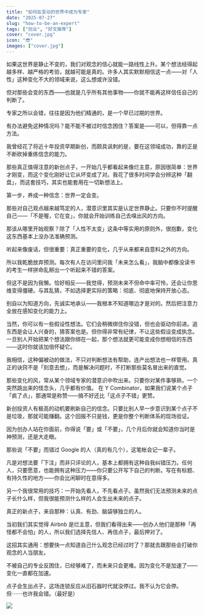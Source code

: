 ```yaml
---
title: "如何在变动的世界中成为专家"
date: "2025-07-27"
slug: "how-to-be-an-expert"
tags: ["创业", "好文推荐"]
cover: "cover.jpg"
icon: "😎"
images: ["cover.jpg"]
---
```

如果这世界是静止不变的，我们对观念的信心就能一路线性上升。某个想法经得起越多样、越严格的考验，就越可能是真的。许多人其实默默相信这一点——对「人性」这种变化不大的领域来说，这么想或许没错。



但对那些会变的东西——也就是几乎所有其他事物——你就不能再这样信任自己的判断了。



专家之所以会错，往往是因为他们精通的，是一个早已过期的世界。



有办法避免这种情况吗？能不能不被过时信念困住？答案是——可以，但得靠一点方法。



我曾经花了将近十年投资早期新创，而颇具讽刺的是，要在这领域成功，靠的正是不断砍掉重练信念的能力。



那些真正值得注意的新创点子，一开始几乎都看起来像烂主意，原因很简单：世界才刚变，而这个变化刚好让它从坏变成了对。我花了很多时间学会分辨这种「翻盘」，而这套技巧，其实也能套用在一切新想法上。



第一步，养成一种信念：世界一定会变。



那些对自己观点越来越笃定的人，潜意识里其实是认定世界静止。只要你不时提醒自己——「不是喔，它在变」，你就会开始训练自己去嗅出风的方向。



那该从哪里开始观察？除了「人性不太变」这条中等实用的原则外，很抱歉，变化这东西基本上没办法准确预测。



听起来像废话，但很重要：真正重要的变化，几乎从来都来自意料之外的方向。



所以我乾脆放弃预测。每次有人在访问里问我「未来怎么看」，我脑中都像没读书的考生一样拼命乱掰出一个听起来不错的答案。



但这不是因为我懒。恰好相反——我觉得，预测未来不但命中率可怜，还会让你思维变得僵硬。与其乱猜，不如选择更实际的策略：彻底、彻底地保持开放心态。



别自以为知道方向，先诚实地承认——我根本不知道哪边才是对的。然后把注意力全放在感知变化的能力上。



当然，你可以有一些假设性想法。它们会稍微绑住你没错，但也会驱动你前进。追东西是会让人兴奋的，猜答案也是。但你得非常有纪律，不让这些假设变成执念。
一旦别人开始把某个想法跟你绑在一起，那个想法就更可能变成你想相信的东西——这时你就该加倍怀疑它。



我相信，这种偏被动的做法，不只对判断想法有帮助，连产出想法也一样管用。真正的诀窍不是「刻意去想」，而是解决问题时，不打断那些莫名冒出来的直觉。



那些变化的风，常从某个领域专家的潜意识中吹出来。只要你对某件事够熟，一个突然跳出来的怪念头，几乎都有价值。
在 Y Combinator，如果我们说某个点子「疯了点」，那通常是称赞——搞不好还比「这点子不错」更赞。



新创投资人有极高的动机要刷新自己的信念。只要比别人早一步意识到某个点子不是垃圾，那就可能赚翻。这个回报不只是钱，更是你整个判断体系的现场验证。



因为创办人站在你面前，你得说「要」或「不要」，几个月后你就会知道你当时是神预测，还是大走眼。



那些说「不要」而错过 Google 的人（真的有几个），这笔帐会记一辈子。



凡是对想法要「下注」而非只评论的人，基本上都拥有这种自我纠错压力。任何人，只要愿意，也能拥有这种压力——你只要公开写下自己的判断。写在有标题、有持久性的地方——你会比闲聊时在意得多。



另一个我很常用的技巧：一开始先看人，不先看点子。虽然我们无法预测未来的点子长什么样，但我很能预测什么样的人会生出未来的点子。



真正的新点子，来自那种：认真、有劲、脑袋够独立的人。



当初我们其实觉得 Airbnb 是烂主意，但我们看得出来——创办人他们是那种「再怪都不会怕」的人，所以我们选择先信人、再信点子，最后押对了。



这招其实通用：想要快一点知道自己什么观念已经过时了？那就去跟那些会打破你观念的人当朋友。



不被自己的专业反困住，已经够难了，而未来只会更难。因为变化不是加速了——变化一直都在加速。



点子会生出点子，这场连锁反应从旧石器时代就没停过。我不认为它会停。
但⋯⋯也许我会错。（最好是）




![](https://prod-files-secure.s3.us-west-2.amazonaws.com/112d0858-5090-4d34-a606-b75eb8d65fd2/46476355-9cf3-4e99-9b7a-3531bc426380/1000202064.png?X-Amz-Algorithm=AWS4-HMAC-SHA256&X-Amz-Content-Sha256=UNSIGNED-PAYLOAD&X-Amz-Credential=ASIAZI2LB4664D3NGMIS%2F20250816%2Fus-west-2%2Fs3%2Faws4_request&X-Amz-Date=20250816T144514Z&X-Amz-Expires=3600&X-Amz-Security-Token=IQoJb3JpZ2luX2VjEC0aCXVzLXdlc3QtMiJHMEUCIQCIJKwI%2Fgg21%2F%2FnnM%2Fnm%2F74vXDiHKQi82qcnoB1CPblagIgSo8pLpYazXkvqgrJpWjimrewwsK00eF6kdzfwfzALRkq%2FwMIdhAAGgw2Mzc0MjMxODM4MDUiDKLLhCEoggxO0pzLmCrcAwsfbBsGzMOeJE7JY6%2BWXufO2h4G82qvMK4m7LqmWtYBURw3XdpbqomrhlkX3fg8ux6Re7pIGxT5JjG9JDnvf3jpXpVXQHcVxqT3tKxYHVhvHgVYrI7NYzSjAdGgCkd8iYcMnzovFiq2h75K%2BuODjPj8wUyUxTX3ZEP5nifwc1r2PoIQ0sODKXKwYmVX2E4qMqjlLcLzs6qtabQWYatMK0kgHgV54WtL1HJM%2FL0F98kYP4t%2BQjnbdK1yvyOuB4OkUPkSB1SQBayyJgPwccyKyrt0IRp6ngG60Vv%2B5EDgDGf0U3Fnp2sbNMLbPr5eDvjQmT8FDRFrIvelU%2Fe0%2BiOGOUfPhoG%2FgmYdTQPPQJeZV5l5zg0L%2FoII2rGTSrps9f0HKawA0JuI4ybFhfrj3JO8TEnBVv1ah8dFpooM8zDDjxAFbXPz2%2FNcfxheE%2Fi3Qw2MM4FOB90ZbbGsE9AK%2FWx%2FhKgT%2F3kCglD3roTm%2Bk9L%2BH5eRc4EhR%2BUm4%2FWn3IRVtf1YgDWXcjmm%2FL%2BAOO8WHeczug%2BHh1UoU6g01GOAnpQ0Nks54TJ%2BLqALuqip3Oa74nGj1xvT2gDgC5dx0zPM8%2F6y1aS%2BMo7z7haA1mnTnLFNI%2BKddnSHZDgmSNm0JZEMK%2F9gcUGOqUBTY5f%2FqdfGuENRrPZ2xcU%2BDGm4tqalBiQ2MJV5sp4J9By62PthHqL1wdvg5ONdUxPhLL4p4cScD8dER0lDL9LO8pppaoR%2Bn8wUIk%2BumLhuLLiipyFEYLNH2OtPSmeSRMagLTzA4Ti0JWva3ZKvYYmQFbdYZ%2FPkWv6h54ZM%2B4zxMiz%2F8oGpgJeS84JEKm9yKA6WztekiORkE0%2Fun%2FtZx0%2FOk67I%2FMj&X-Amz-Signature=10518aada665982634217b20e1f6718fa7a7551b738b1df4019caeda178a49d8&X-Amz-SignedHeaders=host&x-amz-checksum-mode=ENABLED&x-id=GetObject)

